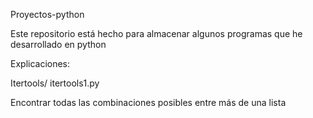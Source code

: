 Proyectos-python

Este repositorio está hecho para almacenar algunos programas que he desarrollado en python

Explicaciones:

Itertools/
  itertools1.py

Encontrar todas las combinaciones posibles entre más de una lista
